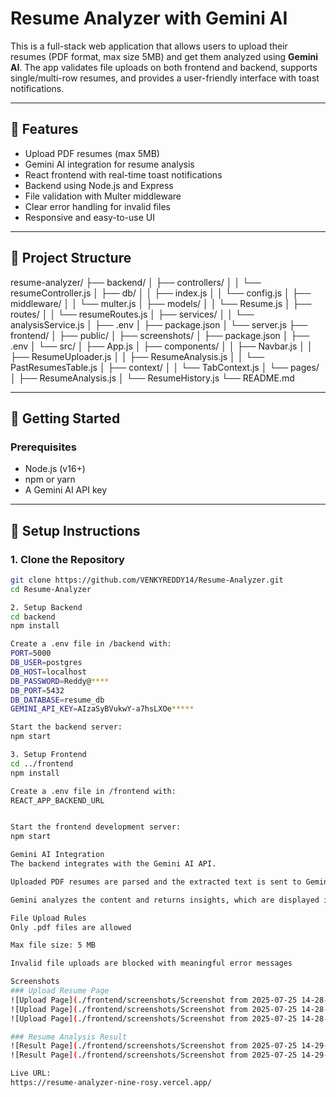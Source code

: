 # Resume Analyzer with Gemini AI

This is a full-stack web application that allows users to upload their resumes (PDF format, max size 5MB) and get them analyzed using **Gemini AI**. The app validates file uploads on both frontend and backend, supports single/multi-row resumes, and provides a user-friendly interface with toast notifications.

---

## 🌟 Features

- Upload PDF resumes (max 5MB)
- Gemini AI integration for resume analysis
- React frontend with real-time toast notifications
- Backend using Node.js and Express
- File validation with Multer middleware
- Clear error handling for invalid files
- Responsive and easy-to-use UI

---

## 📁 Project Structure
resume-analyzer/
├── backend/
│   ├── controllers/
│   │   └── resumeController.js
│   ├── db/
│   │   ├── index.js
│   │   └── config.js
│   ├── middleware/
│   │   └── multer.js
│   ├── models/
│   │   └── Resume.js
│   ├── routes/
│   │   └── resumeRoutes.js
│   ├── services/
│   │   └── analysisService.js
│   ├── .env
│   ├── package.json
│   └── server.js
├── frontend/
│   ├── public/
│   ├── screenshots/
│   ├── package.json
│   ├── .env
│   └── src/
│       ├── App.js
│       ├── components/
│       │   ├── Navbar.js
│       │   ├── ResumeUploader.js
│       │   ├── ResumeAnalysis.js
│       │   └── PastResumesTable.js
│       ├── context/
│       │   └── TabContext.js
│       └── pages/
│           ├── ResumeAnalysis.js
│           └── ResumeHistory.js
└── README.md



---

## 🚀 Getting Started

### Prerequisites

- Node.js (v16+)
- npm or yarn
- A Gemini AI API key

---

## 🔧 Setup Instructions

### 1. Clone the Repository

```bash
git clone https://github.com/VENKYREDDY14/Resume-Analyzer.git
cd Resume-Analyzer

2. Setup Backend
cd backend
npm install

Create a .env file in /backend with:
PORT=5000
DB_USER=postgres
DB_HOST=localhost
DB_PASSWORD=Reddy@****
DB_PORT=5432
DB_DATABASE=resume_db
GEMINI_API_KEY=AIzaSyBVukwY-a7hsLXOe*****

Start the backend server:
npm start

3. Setup Frontend
cd ../frontend
npm install

Create a .env file in /frontend with:
REACT_APP_BACKEND_URL


Start the frontend development server:
npm start

Gemini AI Integration
The backend integrates with the Gemini AI API.

Uploaded PDF resumes are parsed and the extracted text is sent to Gemini.

Gemini analyzes the content and returns insights, which are displayed in the frontend.

File Upload Rules
Only .pdf files are allowed

Max file size: 5 MB

Invalid file uploads are blocked with meaningful error messages

Screenshots
### Upload Resume Page
![Upload Page](./frontend/screenshots/Screenshot from 2025-07-25 14-28-01.png/)
![Upload Page](./frontend/screenshots/Screenshot from 2025-07-25 14-28-30.png/)
![Upload Page](./frontend/screenshots/Screenshot from 2025-07-25 14-28-58.png/)

### Resume Analysis Result
![Result Page](./frontend/screenshots/Screenshot from 2025-07-25 14-29-01.png/)
![Result Page](./frontend/screenshots/Screenshot from 2025-07-25 14-29-07.png/)

Live URL:
https://resume-analyzer-nine-rosy.vercel.app/
